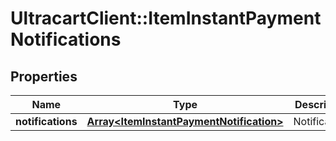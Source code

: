 # UltracartClient::ItemInstantPaymentNotifications

## Properties
Name | Type | Description | Notes
------------ | ------------- | ------------- | -------------
**notifications** | [**Array&lt;ItemInstantPaymentNotification&gt;**](ItemInstantPaymentNotification.md) | Notifications | [optional] 


